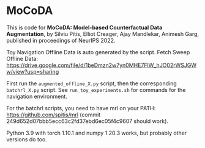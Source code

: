 # MoCoDA

This is code for **MoCoDA: Model-based Counterfactual Data Augmentation**, by Silviu Pitis, Elliot Creager, Ajay Mandlekar, Animesh Garg, published in proceedings of NeurIPS 2022.

Toy Navigation Offline Data is auto generated by the script. Fetch Sweep Offline Data: https://drive.google.com/file/d/1beDmzn2w7yn0MHE7FlW_hJO02rWSJGWw/view?usp=sharing

First run the `augmented_offline_X.py` script, then the corresponding `batchrl_X.py` script. See `run_toy_experiments.sh` for commands for the navigation environment. 

For the batchrl scripts, you need to have mrl on your PATH: https://github.com/spitis/mrl (commit 249d652d07bbb5ecc63c2fd37ebd6ec05f4c9607 should work).

Python 3.9 with torch 1.10.1 and numpy 1.20.3 works, but probably other versions do too. 